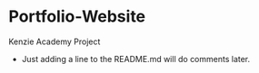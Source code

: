 # Portfolio-Website
Kenzie Academy Project

- Just adding a line to the README.md will do comments later.

